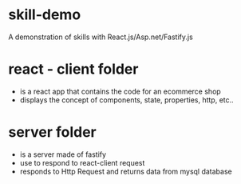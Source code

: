 # skill-demo
A demonstration of skills with React.js/Asp.net/Fastify.js

# react - client folder
- is a react app that contains the code for an ecommerce shop
- displays the concept of components, state, properties, http, etc..

# server folder
- is a server made of fastify
- use to respond to react-client request
- responds to Http Request and returns data from mysql database
